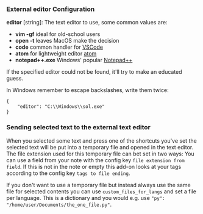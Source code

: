 ### External editor Configuration

**editor** [string]: The text editor to use, some common values are:

- **vim -gf** ideal for old-school users
- **open -t** leaves MacOS make the decision
- **code** common handler for [VSCode](https://code.visualstudio.com/Download)
- **atom** for lightweight editor [atom](https://atom.io/)
- **notepad++.exe** Windows' popular [Notepad++](https://notepad-plus-plus.org/downloads/)

If the specified editor could not be found, it'll try to make an educated guess.

In Windows remember to escape backslashes, write them twice:

```
{
    "editor": "C:\\Windows\\sol.exe"
}
```


### Sending selected text to the external text editor

When you selected some text and press one of the shortcuts you've set the selected text will be put
into a temporary file and opened in the text editor. The file extension used for this temporary file
can bet set in two ways: You can use a field from your note with the config key
`file extension from field`. If this is not in the note or empty this add-on looks at your tags
according to the config key `tags to file ending`.

If you don't want to use a temporary file but instead always use the same file for selected contents
you can use `custom_files_for_langs` and set a file per language. This is a dictionary and you would
e.g. use `"py": "/home/user/Documents/the_one_file.py"`.
